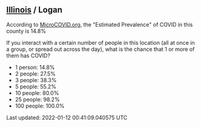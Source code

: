 
## [Illinois](/united-states/illinois) / Logan

According to [MicroCOVID.org](http://microcovid.org),
the "Estimated Prevalence" of COVID in this county is 14.8%

If you interact with a certain number of people in this location
(all at once in a group, or spread out across the day), what is the chance that
1 or more of them has COVID?

- 1 person: 14.8%
- 2 people: 27.5%
- 3 people: 38.3%
- 5 people: 55.2%
- 10 people: 80.0%
- 25 people: 98.2%
- 100 people: 100.0%

Last updated: 2022-01-12 00:41:09.040575 UTC
